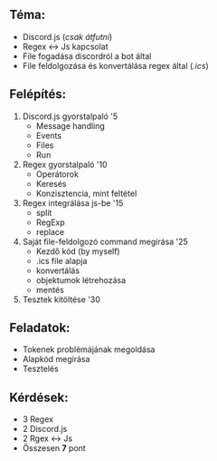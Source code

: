 ## Téma:
- Discord.js (*csak átfutni*)
- Regex <-> Js kapcsolat
- File fogadása discordról a bot által
- File feldolgozása és konvertálása regex által (*.ics*)

## Felépítés:
1. Discord.js gyorstalpaló '5
    - Message handling
    - Events
    - Files
    - Run
2. Regex gyorstalpaló '10
    - Operátorok
    - Keresés
    - Konzisztencia, mint feltétel
3. Regex integrálása js-be '15
    - split
    - RegExp
    - replace
4. Saját file-feldolgozó command megírása '25
    - Kezdő kód (by myself)
    - .ics file alapja
    - konvertálás
    - objektumok létrehozása
    - mentés
5. Tesztek kitöltése '30

## Feladatok:
- Tokenek problémájának megoldása
- Alapkód megírása
- Tesztelés

## Kérdések:
- 3 Regex
- 2 Discord.js
- 2 Rgex <-> Js
- Összesen **7** pont